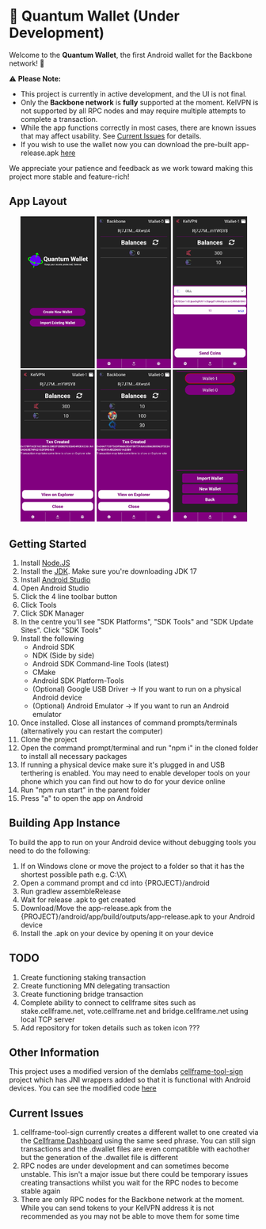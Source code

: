 # 🚧 Quantum Wallet (Under Development)

Welcome to the **Quantum Wallet**, the first Android wallet for the Backbone network! 🎉  

⚠️ **Please Note:**
- This project is currently in active development, and the UI is not final.
- Only the **Backbone network** is **fully** supported at the moment. KelVPN is not supported by all RPC nodes and may require multiple attempts to complete a transaction.
- While the app functions correctly in most cases, there are known issues that may affect usability. See [Current Issues](#current-issues) for details.
- If you wish to use the wallet now you can download the pre-built app-release.apk [here](https://drive.google.com/file/d/1p2vAsIeGvbX9Mbb8IhKBQ4T5NH7nxC8K/view?usp=sharing)
  
We appreciate your patience and feedback as we work toward making this project more stable and feature-rich!

## App Layout
<p align="center">
   <img src="https://github.com/the-whale-dev/cellframe-android-wallet-imgs/blob/main/Screenshot_20250122_222523_Quantum%20Wallet.jpg" alt="Init page of the wallet" width="150" />
   <img src="https://github.com/the-whale-dev/cellframe-android-wallet-imgs/blob/main/Screenshot_20250122_222843_Quantum%20Wallet.jpg" alt="Init page of the wallet" width="150" />
   <img src="https://github.com/the-whale-dev/cellframe-android-wallet-imgs/blob/main/Screenshot_20250123_010800_Quantum%20Wallet.jpg" alt="Init page of the wallet" width="150" />
   <img src="https://github.com/the-whale-dev/cellframe-android-wallet-imgs/blob/main/Screenshot_20250123_011144_Quantum%20Wallet.jpg" alt="Init page of the wallet" width="150" />
   <img src="https://github.com/the-whale-dev/cellframe-android-wallet-imgs/blob/main/Screenshot_20250122_223458_Quantum%20Wallet.jpg" alt="Init page of the wallet" width="150" />
   <img src="https://github.com/the-whale-dev/cellframe-android-wallet-imgs/blob/main/Screenshot_20250123_005115_Quantum%20Wallet.jpg" alt="Init page of the wallet" width="150" />
</p>

## Getting Started

1) Install [Node.JS](https://nodejs.org/en/download)
2) Install the [JDK](https://www.oracle.com/java/technologies/downloads/?er=221886#java17). Make sure you're downloading JDK 17
3) Install [Android Studio](https://developer.android.com/studio)
4) Open Android Studio
5) Click the 4 line toolbar button
6) Click Tools
7) Click SDK Manager
8) In the centre you'll see "SDK Platforms", "SDK Tools" and "SDK Update Sites". Click "SDK Tools"
9) Install the following
   - Android SDK
   - NDK (Side by side)
   - Android SDK Command-line Tools (latest)
   - CMake
   - Android SDK Platform-Tools
   - (Optional) Google USB Driver -> If you want to run on a physical Android device
   - (Optional) Android Emulator -> If you want to run an Android emulator
10) Once installed. Close all instances of command prompts/terminals (alternatively you can restart the computer)
11) Clone the project
12) Open the command prompt/terminal and run "npm i" in the cloned folder to install all necessary packages
13) If running a physical device make sure it's plugged in and USB terthering is enabled. You may need to enable developer tools on your phone which you can find out how to do for your device online
14) Run "npm run start" in the parent folder
15) Press "a" to open the app on Android

## Building App Instance

To build the app to run on your Android device without debugging tools you need to do the following:
1) If on Windows clone or move the project to a folder so that it has the shortest possible path e.g. C:\X\
2) Open a command prompt and cd into {PROJECT}/android
3) Run gradlew assembleRelease
4) Wait for release .apk to get created
5) Download/Move the app-release.apk from the {PROJECT}/android/app/build/outputs/app-release.apk to your Android device
6) Install the .apk on your device by opening it on your device

## TODO
1) Create functioning staking transaction
2) Create functioning MN delegating transaction
3) Create functioning bridge transaction
4) Complete ability to connect to cellframe sites such as stake.cellframe.net, vote.cellframe.net and bridge.cellframe.net using local TCP server
5) Add repository for token details such as token icon ???

## Other Information
This project uses a modified version of the demlabs [cellframe-tool-sign](https://gitlab.demlabs.net/cellframe/cellframe-tool-sign) project which has JNI wrappers added so that it is functional with Android devices. You can see the modified code [here](https://github.com/the-whale-dev/cellframe-android-wallet-misc)

## Current Issues
1) cellframe-tool-sign currently creates a different wallet to one created via the [Cellframe Dashboard](https://cellframe.net/download/) using the same seed phrase. You can still sign transactions and the .dwallet files are even compatible with eachother but the generation of the .dwallet file is different
2) RPC nodes are under development and can sometimes become unstable. This isn't a major issue but there could be temporary issues creating transactions whilst you wait for the RPC nodes to become stable again
3) There are only RPC nodes for the Backbone network at the moment. While you can send tokens to your KelVPN address it is not recommended as you may not be able to move them for some time
